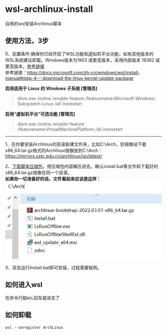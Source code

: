 # wsl-archlinux-install
自用的wsl安装Archlinux脚本

## 使用方法，3步
 0、前置条件:确保你已经开启了WSL功能和虚拟机平台功能，如有其他版本的WSL系统建议卸载。Windows版本为1903 或更高版本，采用内部版本 18362 或更高版本。[参考链接](https://docs.microsoft.com/zh-cn/windows/wsl/install-manual)     
 参考链接：https://docs.microsoft.com/zh-cn/windows/wsl/install-manual#step-4---download-the-linux-kernel-update-package  

**启用适用于 Linux 的 Windows 子系统 [管理员]**
>dism.exe /online /enable-feature /featurename:Microsoft-Windows-Subsystem-Linux /all /norestart  

**启用“虚拟机平台”可选功能  [管理员]**
>dism.exe /online /enable-feature /featurename:VirtualMachinePlatform /all /norestart  
***
1、在你要安装Archlinux的目录新建文件夹，比如C:\Arch，到镜像站下载x86_64.tar.gz格式的Archlinux镜像放到C:\Arch：  
https://mirrors.ustc.edu.cn/archlinux/iso/latest/  

2、[下载脚本压缩包](https://github.com/kkkgo/wsl-archlinux-install/archive/refs/heads/main.zip)，把压缩包内容解压进去。确认install.bat等文件和下载好的x86_64.tar.gz镜像在同一个目录。  
**如果你一切准备好的话，文件看起来应该是这样：**  
![路径演示](./path.png)    

3、双击运行Install.bat即可安装，过程需要联网。  

## 如何进入wsl
在命令行敲`WSL`回车就进去了

## 如何卸载
`wsl --unregister ArchLinux`